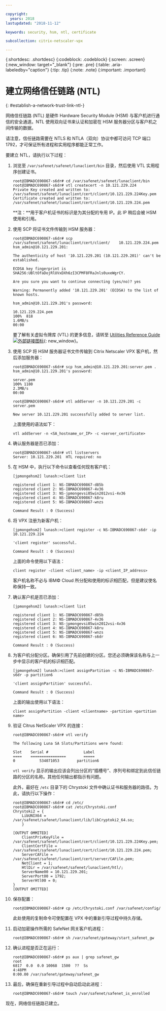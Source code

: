 ```yaml
---

copyright:
  years: 2018
lastupdated: "2018-11-12"

keywords: security, hsm, ntl, certificate

subcollection: citrix-netscaler-vpx

---
```


{:shortdesc: .shortdesc}
{:codeblock: .codeblock}
{:screen: .screen}
{:new_window: target="_blank"}
{:pre: .pre}
{:table: .aria-labeledby="caption"}
{:tip: .tip}
{:note: .note}
{:important: .important}

# 建立网络信任链路 (NTL)
{: #establish-a-network-trust-link-ntl-}

网络信任链路 (NTL) 是硬件 Hardware Security Module (HSM) 与客户机进行通信的安全通道。NTL 使用双向证书来认证和加密在 HSM 服务器分区与客户机之间传输的数据。

请注意，信任链路需要在 NTLS 和 NTLA（双向）协议中都可访问 TCP 端口 1792，才可保证所有进程和实用程序都能正常工作。

要建立 NTL，请执行以下过程：

1.	浏览至 `/var/safenet/safenet/lunaclient/bin` 目录，然后使用 VTL 实用程序创建证书。

	```
	root@IBMADC690867-s6dr# cd /var/safenet/safenet/lunaclient/bin
	root@IBMADC690867-s6dr# vtl createcert -n 10.121.229.224
	Private Key created and written to: /var/safenet/safenet/lunaclient/cert/client/10.121.229.224Key.pem
	Certificate created and written to: /var/safenet/safenet/lunaclient/cert/client/10.121.229.224.pem
	```

	**注：**用于客户机证书的标识是为其分配的专用 IP。此 IP 稍后会被 HSM 使用和引用。

2. 使用 SCP 将证书文件传输到 HSM 服务器：

	```
	root@IBMADC690867-s6dr# scp /var/safenet/safenet/lunaclient/cert/client/	10.121.229.224.pem hsm_admin@10.121.229.201:

	The authenticity of host '10.121.229.201 (10.121.229.201)' can't be established.

	ECDSA key fingerprint is SHA256:UBltOfaDojRlUVxDXh6zI3CPMF8FRaJnls0uxeWgrCY.

	Are you sure you want to continue connecting (yes/no)? yes

	Warning: Permanently added '10.121.229.201' (ECDSA) to the list of known hosts.

	hsm_admin@10.121.229.201's password:

	10.121.229.224.pem                                                 
	100%  818     	
	1.6MB/s   
	00:00
	```

	要了解有关虚拟令牌库 (VTL) 的更多信息，请转至 [Utilities Reference Guide ![外部链接图标](../../icons/launch-glyph.svg "外部链接图标")](https://public.dhe.ibm.com/cloud/bluemix/network/vpx/utilities_reference_guide.pdf){: new_window}。

3.	使用 SCP 将 HSM 服务器证书文件传输到 Citrix Netscaler VPX 客户机，然后添加服务器：

	```
	root@IBMADC690867-s6dr# scp hsm_admin@10.121.229.201:server.pem .
	hsm_admin@10.121.229.201's password:

	server.pem                                                         
	100% 1180     	
	2.3MB/s   
	00:00

	root@IBMADC690867-s6dr# vtl addServer -n 10.121.229.201 -c server.pem

	New server 10.121.229.201 successfully added to server list.
	```

	上面使用的语法如下：

	```
	vtl addServer -n <SA_hostname_or_IP> -c <server_certificate>
	```

3. 确认服务器是否已添加：

	```
	root@IBMADC690867-s6dr# vtl listservers
	Server: 10.121.229.201  HTL required: no
	```

4.	在 HSM 中，执行以下命令以查看任何现有客户机：

	```
	[jpmongehsm2] lunash:>client list

	registered client 1: NS-IBMADC690867-d85b
	registered client 2: NS-IBMADC690867-4v36
	registered client 3: NS-jpmongevsi05win2012vsi-4v36
	registered client 4: NS-IBMADC690867-k8ru
	registered client 5: NS-IBMADC690867-wnzs

	Command Result : 0 (Success)
	```

5.	将 VPX 注册为新客户机：

	```
	[jpmongehsm2] lunash:>client register -c NS-IBMADC690867-s6dr -ip 10.121.229.224

	'client register' successful.

	Command Result : 0 (Success)
	```

	上面的命令使用以下语法：

	```
	client register -client <client_name> -ip <client_IP_address>
	```

	客户机名称不必与 IBM© Cloud 所分配和使用的标识相匹配，但是建议使名称保持一致。

6. 确认客户机是否已添加：

	```
	[jpmongehsm2] lunash:>client list

	registered client 1: NS-IBMADC690867-d85b
	registered client 2: NS-IBMADC690867-4v36
	registered client 3: NS-jpmongevsi05win2012vsi-4v36
	registered client 4: NS-IBMADC690867-k8ru
	registered client 5: NS-IBMADC690867-wnzs
	registered client 6: NS-IBMADC690867-s6dr

	Command Result : 0 (Success)
	```

7. 为客户机分配分区。确保引用了先前创建的分区。您还必须确保该名称与上一步中显示的客户机的标识相匹配。

	```
	[jpmongehsm2] lunash:>client assignPartition -c NS-IBMADC690867-s6dr -p partition6

	'client assignPartition' successful.

	Command Result : 0 (Success)
	```

	上面的输出使用以下语法：

	```
	client assignPartition -client <clientname> -partition <partition name>
	```

8.	验证 Citrus NetScaler VPX 的连接：

	```
	root@IBMADC690867-s6dr# vtl verify

	The following Luna SA Slots/Partitions were found:

	Slot    Serial #                Label
	====    ================        =====
	0           534071053        partition6
	```

	`vtl verify` 显示的输出应该会列出分区的“插槽号”、序列号和绑定到此信任链路的分区的名称。其他任何输出都指示有问题。

	此外，最好在 `/etc` 目录下的 Chrystoki 文件中确认证书和服务器的路径。为此，请执行以下操作：

	```
	root@IBMADC690867-s6dr# cd /etc/
	root@IBMADC690867-s6dr# cat /etc/Chrystoki.conf
	Chrystoki2 = {
		LibUNIX64 = /var/safenet/safenet/lunaclient/lib/libCryptoki2_64.so;
		}

	[OUTPUT OMMITED]
		ClientPrivKeyFile = /var/safenet/safenet/lunaclient/cert/client/10.121.229.224Key.pem;
		ClientCertFile = /var/safenet/safenet/lunaclient/cert/client/10.121.229.224.pem;
		ServerCAFile = /var/safenet/safenet/lunaclient/cert/server/CAFile.pem;
		NetClient = 1;
		HtlDir = /var/safenet/safenet/lunaclient/htl/;
		ServerName00 = 10.121.229.201;
		ServerPort00 = 1792;
		ServerHtl00 = 0;
	}
	[OUTPUT OMITTED]
	```

9.	保存配置：

	```
	root@IBMADC690867-s6dr# cp /etc/Chrystoki.conf /var/safenet/config/
	```

	此处使用的复制命令可使配置在 VPX 中的重新引导过程中持久存储。

10.	启动加密操作所需的 SafeNet 网关客户机进程：

	```
	root@IBMADC690867-s6dr# sh /var/safenet/gateway/start_safenet_gw
	```

11. 确认进程是否正在运行：

	```
	root@IBMADC690867-s6dr# ps aux | grep safenet_gw
	root       
	6817  0.0  0.0 10068  1500  ??  Ss    
	4:48PM   
	0:00.00 /var/safenet/gateway/safenet_gw
	```

12. 最后，确保在重新引导过程中自动启动此进程：

	```
	root@IBMADC690867-s6dr# touch /var/safenet/safenet_is_enrolled
	```

现在，网络信任链路已建立。
